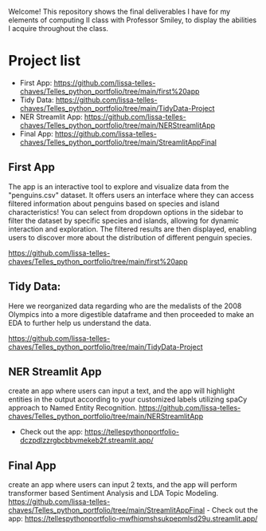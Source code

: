 Welcome! This repository shows the final deliverables I have for my elements of computing II class with Professor Smiley, to display the abilities I acquire throughout the class. 
# Project list
- First App:
  https://github.com/lissa-telles-chaves/Telles_python_portfolio/tree/main/first%20app
- Tidy Data: https://github.com/lissa-telles-chaves/Telles_python_portfolio/tree/main/TidyData-Project
-  NER Streamlit App: https://github.com/lissa-telles-chaves/Telles_python_portfolio/tree/main/NERStreamlitApp
-  Final App: https://github.com/lissa-telles-chaves/Telles_python_portfolio/tree/main/StreamlitAppFinal
  
## First App
The app is an interactive tool to explore and visualize data from the "penguins.csv" dataset. It offers users an interface where they can access filtered information about penguins based on species and island characteristics!
You can select from dropdown options in the sidebar to filter the dataset by specific species and islands, allowing for dynamic interaction and exploration. The filtered results are then displayed, enabling users to discover more about the distribution of different penguin species.

https://github.com/lissa-telles-chaves/Telles_python_portfolio/tree/main/first%20app

## Tidy Data:
Here we reorganized data regarding who are the medalists of the 2008 Olympics into a more digestible dataframe and then proceeded to make an EDA to further help us understand the data. 

https://github.com/lissa-telles-chaves/Telles_python_portfolio/tree/main/TidyData-Project

## NER Streamlit App
create an app where users can input a text, and the app will highlight entities in the output according to your customized labels utilizing spaCy approach to Named Entity Recognition.
https://github.com/lissa-telles-chaves/Telles_python_portfolio/tree/main/NERStreamlitApp
   - Check out the app: https://tellespythonportfolio-dczpdlzzrgbcbbvmekeb2f.streamlit.app/

## Final App
create an app where users can input 2 texts, and the app will perform transformer based Sentiment Analysis and LDA Topic Modeling.
https://github.com/lissa-telles-chaves/Telles_python_portfolio/tree/main/StreamlitAppFinal
    -  Check out the app: https://tellespythonportfolio-mwfhiqmshsukpepmlsd29u.streamlit.app/

